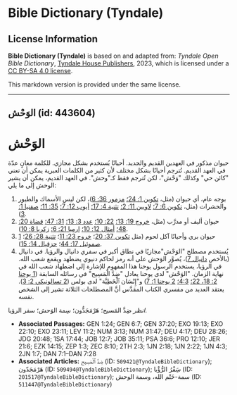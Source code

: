 # Bible Dictionary (Tyndale)

## License Information

**Bible Dictionary (Tyndale)** is based on and adapted from: _Tyndale Open Bible Dictionary_, [Tyndale House Publishers](https://tyndaleopenresources.com/), 2023, which is licensed under a [CC BY-SA 4.0 license](https://creativecommons.org/licenses/by-sa/4.0/legalcode.en).

This markdown version is provided under the same license.



--------------------------------

## الوَحْش (id: 443604)

الوَحْش
=======

حيوان مذكور في العهدين القديم والجديد. أحيانًا يُستخدم بشكل مجازي. للكلمة معانٍ عدّة في العهد القديم. تُترجم أحيانًا بشكل مختلف لأن كثير من الكلمات العبرية يمكن أن تعني "كائن حي" وكذلك "وَحْش"، لكن تُترجم فقط كـ"وحش". في العهد القديم، يمكن أن يشير الوحش إلى ما يلي:

1. بوجه عام، أي حيوان (مثل، [تكوين 1: 24؛](https://ref.ly/Gen1:24) [مزمور 36: 6](https://ref.ly/Ps36:6))، لكن ليس الأسماك والطيور والحشرات (مثل، [تكوين 6: 7؛](https://ref.ly/Gen6:7) [لاويين 11: 2؛](https://ref.ly/Lev11:2) [تثنية 4: 17؛](https://ref.ly/Deut4:17) [أيوب 12: 7؛](https://ref.ly/Job12:7) [35: 11؛](https://ref.ly/Job35:11) [صفنيا 1: 3](https://ref.ly/Zeph1:3)).
2. حيوان أليف أو مدرَّب (مثل، [خروج 19: 13؛](https://ref.ly/Exod19:13) [22: 10؛](https://ref.ly/Exod22:10) [عدد 3: 13؛](https://ref.ly/Num3:13) [31: 47؛](https://ref.ly/Num31:47) [قضاة 20: 48؛](https://ref.ly/Judg20:48) [أمثال 12: 10؛](https://ref.ly/Prov12:10) [إرميا 21: 6؛](https://ref.ly/Jer21:6) [زكريا 8: 10](https://ref.ly/Zech8:10)).
3. حيوان بري وأحيانًا آكل لحوم (مثل [تكوين 37: 20](https://ref.ly/Gen37:20)؛ [خروج 23: 11](https://ref.ly/Exod23:11)؛ [تثنية 28: 26](https://ref.ly/Deut28:26)؛ [1 صموئيل 17: 44](https://ref.ly/1Sam17:44)؛ [حزقيال 14: 15](https://ref.ly/Ezek14:15)).
4. يُستخدم مصطلح "الوَحْش"مجازيًا في نطاق أكبر في سفري دانيال والرؤيا. في دانيال (بالأخص [دانيال 7](https://ref.ly/Dan7:1-Dan7:28))، يُصوَّر الوَحش على أنه رمز لحاكم دنيوي يضطهد ويقمع شعب الله. في الرؤيا، يستخدم الرسول يوحنا هذا المفهوم للإشارة إلى اضطهاد شعب الله في نهاية الزمان. "الوَحْش" لدى يوحنا يعادل "ضِدَّ الْمَسِيح" في رسائله السابقة ([1 يوحنا 2: 18، 22؛](https://ref.ly/1John2:18,1John2:22) [4:3؛](https://ref.ly/1John4:3) [2 يوحنا 1: 7](https://ref.ly/2John1:7)) و"إِنْسَان ٱلْخَطِيَّة" لدى بولس ([2 تسالونيكي 2: 3](https://ref.ly/2Thess2:3)). يعتقد العديد من مفسري الكتاب المقدَّس أنَّ المصطلحات الثلاثة تشير إلى الشخص نفسه.

*انظر* ضِدَّ المَسيح؛ هَرْمَجَدٌّون؛ سِمة الوَحش؛ سفر الرؤيا.

* **Associated Passages:** GEN 1:24; GEN 6:7; GEN 37:20; EXO 19:13; EXO 22:10; EXO 23:11; LEV 11:2; NUM 3:13; NUM 31:47; DEU 4:17; DEU 28:26; JDG 20:48; 1SA 17:44; JOB 12:7; JOB 35:11; PSA 36:6; PRO 12:10; JER 21:6; EZK 14:15; ZEP 1:3; ZEC 8:10; 2TH 2:3; 1JN 2:18; 1JN 2:22; 1JN 4:3; 2JN 1:7; DAN 7:1–DAN 7:28
* **Associated Articles:** ضِدَّ ٱلْمَسِيح (ID: `509421@TyndaleBibleDictionary`); هَرْمَجَدّون (ID: `509494@TyndaleBibleDictionary`); سَِفْرُ الرُّؤْيا (ID: `201517@TyndaleBibleDictionary`); سمة-خَتْم الله، وسمة الوحش (ID: `511447@TyndaleBibleDictionary`)

